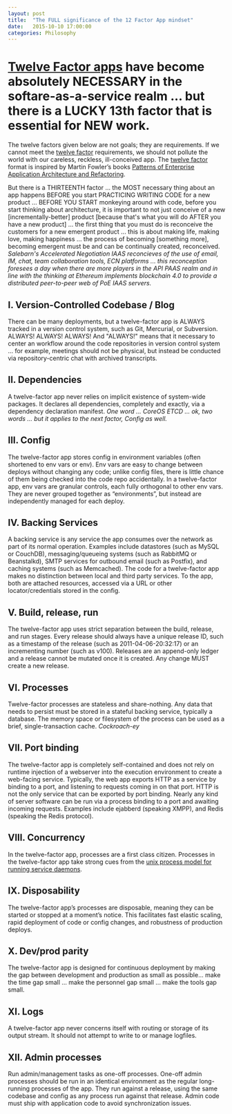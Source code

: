 ```yaml
---
layout: post
title:  "The FULL significance of the 12 Factor App mindset"
date:   2015-10-10 17:00:00
categories: Philosophy
---
```


# [Twelve Factor apps](http://12factor.net/) have become absolutely NECESSARY in the softare-as-a-service realm ... but there is a LUCKY 13th factor that is essential for NEW work.
The twelve factors given below are not goals; they are requirements.  If we cannot meet the [twelve factor](http://12factor.net/) requirements, we should not pollute the world with our careless, reckless, ill-conceived app.  The [twelve factor](http://12factor.net/) format is inspired by Martin Fowler’s books [Patterns of Enterprise Application Architecture and Refactoring](https://www.safaribooksonline.com/library/view/patterns-of-enterprise/0321127420/).

But there is a THIRTEENTH factor ... the MOST necessary thing about an app happens BEFORE you start PRACTICING WRITING CODE for a new product ... BEFORE YOU START monkeying around with code, before you start thinking about architecture, it is important to not just conceive of a new [incrementally-better] product [because that's what you will do AFTER you have a new product] ... the first thing that you must do is reconceive the customers for a new emergent product ... this is about making life, making love, making happiness ... the process of becoming [something more], becoming emergent must be and can be continually created, reconceived.  *Salebarn's Accelerated Negotiation IAAS reconcieves of the use of email, IM, chat, team collaboration tools, ECN platforms ... this reconception foresees a day when there are more players in the API PAAS realm and in line with the thinking at Ethereum implements blockchain 4.0 to provide a distributed peer-to-peer web of PoE IAAS servers.*

## I. Version-Controlled Codebase / Blog
There can be many deployments, but a twelve-factor app is ALWAYS tracked in a version control system, such as Git, Mercurial, or Subversion. ALWAYS! ALWAYS! ALWAYS!  And "ALWAYS!" means that it necessary to center an workflow around the code repositories in version control system ... for example, meetings should not be physical, but instead be conducted via repository-centric chat with archived transcripts.

## II. Dependencies
A twelve-factor app never relies on implicit existence of system-wide packages. It declares all dependencies, completely and exactly, via a dependency declaration manifest.  *One word ... CoreOS ETCD ... ok, two words ... but it applies to the next factor, Config as well.*

## III. Config
The twelve-factor app stores config in environment variables (often shortened to env vars or env). Env vars are easy to change between deploys without changing any code; unlike config files, there is little chance of them being checked into the code repo accidentally. In a twelve-factor app, env vars are granular controls, each fully orthogonal to other env vars. They are never grouped together as “environments”, but instead are independently managed for each deploy.

## IV. Backing Services
A backing service is any service the app consumes over the network as part of its normal operation. Examples include datastores (such as MySQL or CouchDB), messaging/queueing systems (such as RabbitMQ or Beanstalkd), SMTP services for outbound email (such as Postfix), and caching systems (such as Memcached). The code for a twelve-factor app makes no distinction between local and third party services. To the app, both are attached resources, accessed via a URL or other locator/credentials stored in the config.

## V. Build, release, run
The twelve-factor app uses strict separation between the build, release, and run stages. Every release should always have a unique release ID, such as a timestamp of the release (such as 2011-04-06-20:32:17) or an incrementing number (such as v100). Releases are an append-only ledger and a release cannot be mutated once it is created. Any change MUST create a new release.

## VI. Processes
Twelve-factor processes are stateless and share-nothing. Any data that needs to persist must be stored in a stateful backing service, typically a database. The memory space or filesystem of the process can be used as a brief, single-transaction cache.  *Cockroach-ey*

## VII. Port binding
The twelve-factor app is completely self-contained and does not rely on runtime injection of a webserver into the execution environment to create a web-facing service. Typically, the web app exports HTTP as a service by binding to a port, and listening to requests coming in on that port. HTTP is not the only service that can be exported by port binding. Nearly any kind of server software can be run via a process binding to a port and awaiting incoming requests. Examples include ejabberd (speaking XMPP), and Redis (speaking the Redis protocol).

## VIII. Concurrency
In the twelve-factor app, processes are a first class citizen. Processes in the twelve-factor app take strong cues from the [unix process model for running service daemons](http://adam.herokuapp.com/past/2011/5/9/applying_the_unix_process_model_to_web_apps/).

## IX. Disposability
The twelve-factor app’s processes are disposable, meaning they can be started or stopped at a moment’s notice. This facilitates fast elastic scaling, rapid deployment of code or config changes, and robustness of production deploys.

## X. Dev/prod parity
The twelve-factor app is designed for continuous deployment by making the gap between development and production as small as possible... make the time gap small ... make the personnel gap small ... make the tools gap small.

## XI. Logs
A twelve-factor app never concerns itself with routing or storage of its output stream. It should not attempt to write to or manage logfiles.

## XII. Admin processes
Run admin/management tasks as one-off processes. One-off admin processes should be run in an identical environment as the regular long-running processes of the app. They run against a release, using the same codebase and config as any process run against that release. Admin code must ship with application code to avoid synchronization issues.
